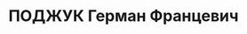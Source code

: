 ---
title: ПОДЖУК Герман Францевич
description: '1904 р., м. Катеринослав, німець, з робітників, позапартійний, освіта
  початкова, директор брикетної фабрики рудоуправління ім. Леніна Кривбасу.

  15.01.1938 р.звинувачений в участі в к/рев. організації, 16.01.1938 р. розстріляний.
  28.06.1958 р.

  Реабілітований.'
---